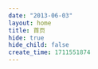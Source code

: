 ```yaml
---
date: "2013-06-03"
layout: home
title: 首页
hide: true
hide_child: false
create_time: 1711551874
---
```

